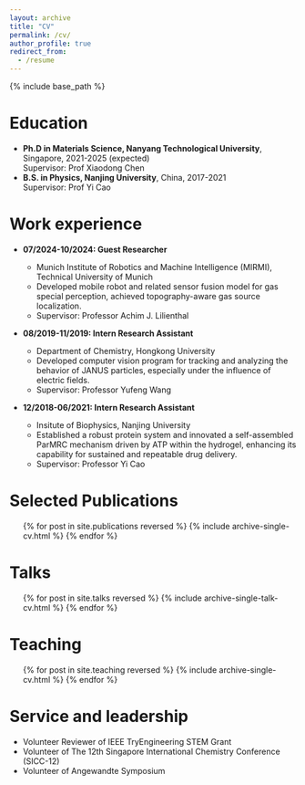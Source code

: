 ```yaml
---
layout: archive
title: "CV"
permalink: /cv/
author_profile: true
redirect_from:
  - /resume
---
```


{% include base_path %}

Education
======
* **Ph.D in Materials Science, Nanyang Technological University**, Singapore, 2021-2025 (expected)<br>
  Supervisor: Prof Xiaodong Chen
* **B.S. in Physics, Nanjing University**, China, 2017-2021<br>
  Supervisor: Prof Yi Cao

Work experience
======
* **07/2024-10/2024: Guest Researcher**
  * Munich Institute of Robotics and Machine Intelligence (MIRMI), Technical University of Munich
  * Developed mobile robot and related sensor fusion model for gas special perception, achieved topography-aware gas source localization.
  * Supervisor: Professor Achim J. Lilienthal

* **08/2019-11/2019: Intern Research Assistant**
  * Department of Chemistry, Hongkong University
  * Developed computer vision program for tracking and analyzing the behavior of JANUS particles, especially under the influence of electric fields.
  * Supervisor: Professor Yufeng Wang

* **12/2018-06/2021: Intern Research Assistant**
  * Insitute of Biophysics, Nanjing University
  * Established a robust protein system and innovated a self-assembled ParMRC mechanism driven by ATP within the hydrogel, enhancing its capability for sustained and repeatable drug delivery.
  * Supervisor: Professor Yi Cao
  

Selected Publications
======
  <ul>{% for post in site.publications reversed %}
    {% include archive-single-cv.html %}
  {% endfor %}</ul>
  
Talks
======
  <ul>{% for post in site.talks reversed %}
    {% include archive-single-talk-cv.html  %}
  {% endfor %}</ul>
  
Teaching
======
  <ul>{% for post in site.teaching reversed %}
    {% include archive-single-cv.html %}
  {% endfor %}</ul>
  
Service and leadership
======
* Volunteer Reviewer of IEEE TryEngineering STEM Grant
* Volunteer of The 12th Singapore International Chemistry Conference (SICC-12)
* Volunteer of Angewandte Symposium

